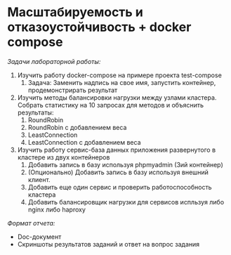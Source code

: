 # Масштабируемость и отказоустойчивость + docker compose

*Задачи лабораторной работы:*
1. Изучить работу docker-compose на примере проекта test-compose
   1. Задача: Заменить надпись на свое имя, запустить контейнер, продемонстрирать результат
2. Изучить методы балансировки нагрузки между узлами кластера. 
   Собрать статистику на 10 запросах для методов и объяснить результаты: 
   1. RoundRobin
   2. RoundRobin с добавлением веса
   3. LeastConnection 
   4. LeastConnection с добавлением веса
3. Изучить работу сервис-база данных приложения развернутого в кластере из двух контейнеров
   1. Добавить запись в базу используя phpmyadmin (3ий контейнер)
   2. (Опционально) Добавить запись в базу используя внешний клиент.
   3. Добавить еще один сервис и проверить работоспособность кластера
   4. Добавить балансировщик нагрузки для сервисов испльзуя либо nginx либо haproxy

*Формат отчета:*
- Doc-документ
- Скриншоты результатов заданий и ответ на вопрос задания